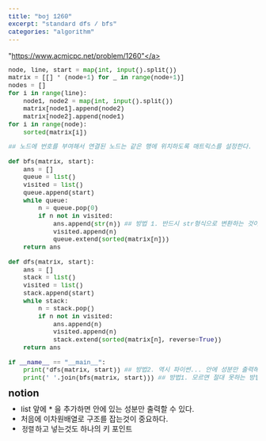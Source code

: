 ```yaml
---
title: "boj 1260"
excerpt: "standard dfs / bfs"
categories: "algorithm"
---
```

<style>
code {
  font-family: Consolas,"courier new";
  padding: 2px;
  font-size: 90%;
}
</style>
<a herf = "https://www.acmicpc.net/problem/1260">"https://www.acmicpc.net/problem/1260"</a>

```python
node, line, start = map(int, input().split())
matrix = [[] * (node+1) for _ in range(node+1)]
nodes = []
for i in range(line):
    node1, node2 = map(int, input().split())
    matrix[node1].append(node2)
    matrix[node2].append(node1)
for i in range(node):
    sorted(matrix[i])

## 노드에 번호를 부여해서 연결된 노드는 같은 행에 위치하도록 매트릭스를 설정한다. 

def bfs(matrix, start):
    ans = []
    queue = list()
    visited = list()
    queue.append(start)
    while queue:
        n = queue.pop(0)
        if n not in visited:
            ans.append(str(n)) ## 방법 1. 반드시 str형식으로 변환하는 것이 중요해 
            visited.append(n)
            queue.extend(sorted(matrix[n]))
    return ans        

def dfs(matrix, start):
    ans = []
    stack = list()
    visited = list()
    stack.append(start)
    while stack:
        n = stack.pop()
        if n not in visited:
            ans.append(n)
            visited.append(n)
            stack.extend(sorted(matrix[n], reverse=True))
    return ans        

if __name__ == "__main__": 
    print(*dfs(matrix, start)) ## 방법2. 역시 파이썬... 안에 성분만 출력해주는방법
    print(' '.join(bfs(matrix, start))) ## 방법1. 모르면 절대 못하는 방법이다. 반드시 알고 있을 것!
```

<div style = "font-size: 20px; line-height: 15px;">
<strong>notion</strong><br>
</div>

<div style = "font-size: 15px; line-height: 20px;">
<ul>
<li>list 앞에 * 을 추가하면 안에 있는 성분만 출력할 수 있다.</li>
<li>처음에 이차원배열로 구조를 잡는것이 중요하다.</li>
<li><code>정렬</code>하고 넣는것도 하나의 키 포인트 </li>
</ul>